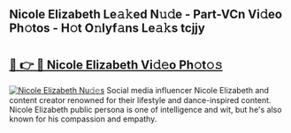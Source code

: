 ## Nicole Elizabeth Le𝚊𝚔ed N𝚞𝚍e - Part-VCn Vi𝚍eo Ph𝚘tos - H𝚘t O𝚗lyf𝚊ns Le𝚊𝚔s tcjjy

# <h2><a href="http://hf05fvz.feru.top/?c=Nicole+Elizabeth">🔗 👉 🔴 Nicole Elizabeth Vi𝚍𝚎o Ph𝚘t𝚘𝚜</a></h2>

[![Nicole Elizabeth Nu𝚍𝚎s](https://i.imgur.com/0TWrTi3.gif)](http://hf05fvz.feru.top/?c=Nicole+Elizabeth)
Social media influencer Nicole Elizabeth and content creator renowned for their lifestyle and dance-inspired content. Nicole Elizabeth public persona is one of intelligence and wit, but he's also known for his compassion and empathy. 
